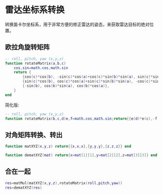 # 雷达坐标系转换

转换笛卡尔坐标系，用于非常方便的修正雷达的姿态，来获取雷达目标的绝对位置。

## 欧拉角旋转矩阵

<!-- ![rotate-matrix](bkn46.github.io/bknsw/pics/rotate-matrix.png)) -->

```lua
-- roll, pitch, yaw (x,y,z)
function rotateMatrix(a,b,c)
    cos,sin=math.cos,math.sin
    return {
        {cos(c)*cos(b), -sin(c)*cos(a)+cos(c)*sin(b)*sin(a), sin(c)*sin(a)+cos(c)*sin(b)*cos(a)},
        {sin(c)*cos(b), cos(c)*cos(a)+sin(c)*sin(b)*sin(a), -cos(c)*sin(a)+sin(c)*sin(b)*cos(a)},
        {-sin(b), cos(b)*sin(a), cos(b)*cos(a)},
    }
end
```

简化版:

```lua
-- roll, pitch, yaw (x,y,z)
function rotateMatrix(b,c,d)e,f=math.cos,math.sin;return{{e(d)*e(c),-f(d)*e(b)+e(d)*f(c)*f(b),f(d)*f(b)+e(d)*f(c)*e(b)},{f(d)*e(c),e(d)*e(b)+f(d)*f(c)*f(b),-e(d)*f(b)+f(d)*f(c)*e(b)},{-f(c),e(c)*f(b),e(c)*e(b)}}end
```

## 对角矩阵转换、转出

```lua
function matXYZ(x,y,z) return{{x,x,x},{y,y,y},{z,z,z}} end

function dematXYZ(mat) return{x=mat[1][1],y=mat[2][2],z=mat[3][3]} end
```

## 合在一起

```lua
res=matMul(matXYZ(x,y,z),rotateMatrix(roll,pitch,yaw))
res=dematXYZ(res)
```
